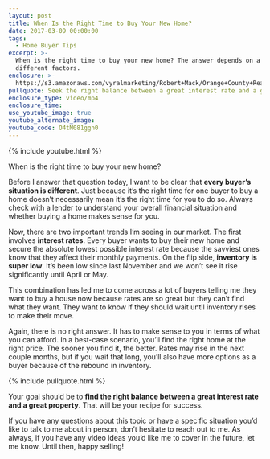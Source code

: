 ```yaml
---
layout: post
title: When Is the Right Time to Buy Your New Home?
date: 2017-03-09 00:00:00
tags:
  - Home Buyer Tips
excerpt: >-
  When is the right time to buy your new home? The answer depends on a couple
  different factors.
enclosure: >-
  https://s3.amazonaws.com/vyralmarketing/Robert+Mack/Orange+County+Real+Estate+Agent+When+should+you+make+your+move+as+a+buyer.mp4
pullquote: Seek the right balance between a great interest rate and a great property.
enclosure_type: video/mp4
enclosure_time:
use_youtube_image: true
youtube_alternate_image:
youtube_code: O4tM081ggh0
---
```


{% include youtube.html %}

When is the right time to buy your new home?

Before I answer that question today, I want to be clear that **every buyer’s situation is different**. Just because it’s the right time for one buyer to buy a home doesn’t necessarily mean it’s the right time for you to do so. Always check with a lender to understand your overall financial situation and whether buying a home makes sense for you.

Now, there are two important trends I’m seeing in our market. The first involves **interest rates**. Every buyer wants to buy their new home and secure the absolute lowest possible interest rate because the savviest ones know that they affect their monthly payments. On the flip side, **inventory is super low**. It’s been low since last November and we won’t see it rise significantly until April or May.

This combination has led me to come across a lot of buyers telling me they want to buy a house now because rates are so great but they can’t find what they want. They want to know if they should wait until inventory rises to make their move.

Again, there is no right answer. It has to make sense to you in terms of what you can afford. In a best-case scenario, you’ll find the right home at the right price. The sooner you find it, the better. Rates may rise in the next couple months, but if you wait that long, you’ll also have more options as a buyer because of the rebound in inventory.

{% include pullquote.html %}

Your goal should be to **find the right balance between a great interest rate and a great property**. That will be your recipe for success.

If you have any questions about this topic or have a specific situation you’d like to talk to me about in person, don’t hesitate to reach out to me. As always, if you have any video ideas you’d like me to cover in the future, let me know. Until then, happy selling\!